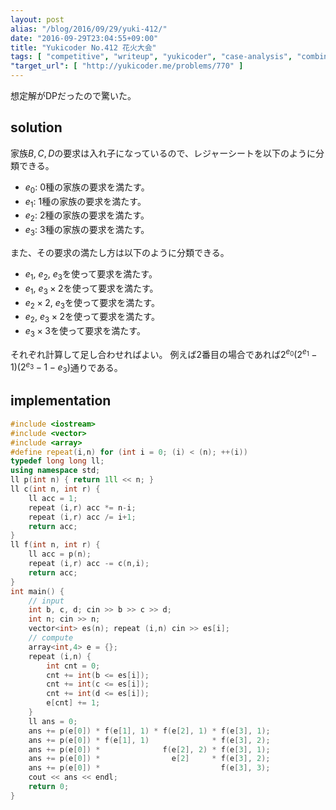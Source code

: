 ```yaml
---
layout: post
alias: "/blog/2016/09/29/yuki-412/"
date: "2016-09-29T23:04:55+09:00"
title: "Yukicoder No.412 花火大会"
tags: [ "competitive", "writeup", "yukicoder", "case-analysis", "combination" ]
"target_url": [ "http://yukicoder.me/problems/770" ]
---
```


想定解がDPだったので驚いた。

## solution

家族$B, C, D$の要求は入れ子になっているので、レジャーシートを以下のように分類できる。

-   $e_0$: $0$種の家族の要求を満たす。
-   $e_1$: $1$種の家族の要求を満たす。
-   $e_2$: $2$種の家族の要求を満たす。
-   $e_3$: $3$種の家族の要求を満たす。

また、その要求の満たし方は以下のように分類できる。

-   $e_1$, $e_2$, $e_3$を使って要求を満たす。
-   $e_1$, $e_3 \times 2$を使って要求を満たす。
-   $e_2 \times 2$, $e_3$を使って要求を満たす。
-   $e_2$, $e_3 \times 2$を使って要求を満たす。
-   $e_3 \times 3$を使って要求を満たす。

それぞれ計算して足し合わせればよい。
例えば$2$番目の場合であれば$2^{e_0}(2^{e_1}-1)(2^{e_3}-1-e_3)$通りである。

## implementation

``` c++
#include <iostream>
#include <vector>
#include <array>
#define repeat(i,n) for (int i = 0; (i) < (n); ++(i))
typedef long long ll;
using namespace std;
ll p(int n) { return 1ll << n; }
ll c(int n, int r) {
    ll acc = 1;
    repeat (i,r) acc *= n-i;
    repeat (i,r) acc /= i+1;
    return acc;
}
ll f(int n, int r) {
    ll acc = p(n);
    repeat (i,r) acc -= c(n,i);
    return acc;
}
int main() {
    // input
    int b, c, d; cin >> b >> c >> d;
    int n; cin >> n;
    vector<int> es(n); repeat (i,n) cin >> es[i];
    // compute
    array<int,4> e = {};
    repeat (i,n) {
        int cnt = 0;
        cnt += int(b <= es[i]);
        cnt += int(c <= es[i]);
        cnt += int(d <= es[i]);
        e[cnt] += 1;
    }
    ll ans = 0;
    ans += p(e[0]) * f(e[1], 1) * f(e[2], 1) * f(e[3], 1);
    ans += p(e[0]) * f(e[1], 1)              * f(e[3], 2);
    ans += p(e[0]) *              f(e[2], 2) * f(e[3], 1);
    ans += p(e[0]) *                e[2]     * f(e[3], 2);
    ans += p(e[0]) *                           f(e[3], 3);
    cout << ans << endl;
    return 0;
}
```
